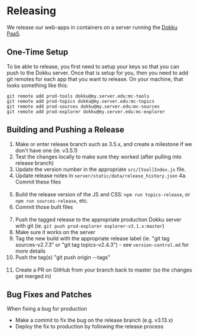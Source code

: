 Releasing
=========

We release our web-apps in containers on a server running the [Dokku PaaS](http://dokku.viewdocs.io/dokku/).

One-Time Setup
--------------

To be able to release, you first need to setup your keys so that you can push to the Dokku server.
Once that is setup for you, then you need to add git remotes for each app that you want to release.
On your machine, that looks something like this:

```
git remote add prod-tools dokku@my.server.edu:mc-tools
git remote add prod-topics dokku@my.server.edu:mc-topics
git remote add prod-sources dokku@my.server.edu:mc-sources
git remote add prod-explorer dokku@my.server.edu:mc-explorer
```

Building and Pushing a Release
-------------------------------

1. Make or enter release branch such as 3.5.x, and create a milestone if we don't have one (ie. v3.5.1)
2. Test the changes locally to make sure they worked (after pulling into release branch)
3. Update the version number in the appropriate `src/[tool]Index.js` file.
4. Update release notes in `server/static/data/release_history.json`
4a. Commit these files
<br/><br/>
5. Build the release version of the JS and CSS: `npm run topics-release`, or `npm run sources-release`, etc.
6. Commit those built files
<br/><br/>
7. Push the tagged release to the appropriate production Dokku server with git (ie.
`git push prod-explorer explorer-v3.1.x:master`)
8. Make sure it works on the server
9. Tag the new build with the appropriate release label (ie. "git tag sources-v2.7.3" or "git tag topics-v2.4.3") -
see `version-control.md` for more details
10. Push the tag(s) "git push origin --tags"
<br/><br/>
11. Create a PR on GitHub from your branch back to master (so the changes get merged in)

Bug Fixes and Patches
---------------------

When fixing a bug for production
* Make a commit to fix the bug on the release branch (e.g. v3.13.x)
* Deploy the fix to production by following the release process
